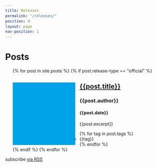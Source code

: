 ```yaml
---
title: Releases
permalink: "/releases/"
position: 0
layout: page
nav-position: 1
---
```


<div class="home">

  <h1 class="page-heading">Posts</h1>

  <ul class="post-list">
    {% for post in site.posts %}
		{% if post.release-type == "official" %}
			<div class="post-preview-entry">
				<img src="/assets/img/sample-image.png" style="float: left; margin-right: 1em;">
				<a href="{{post.url}}"><h2 class="post-preview-name">{{post.title}}</h2></a>
				<h3 class="post-preview-author">{{post.author}}</h3>
				<h4 class="post-preview-date">{{post.date}}</h4>
				<div class="post-preview-snippet">{{post.excerpt}}</div>
				<div class="post-preview-tags">
				<ul>
				{% for tag in post.tags %}
					<li>{{tag}}</li>
				{% endfor %}
				</ul>
				</div>
			</div>
		{% endif %}
	{% endfor %}
  </ul>

  <p class="rss-subscribe">subscribe <a href="{{ "/feed.xml" | prepend: site.baseurl }}">via RSS</a></p>

</div>